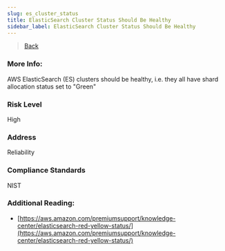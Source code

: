 ```yaml
---
slug: es_cluster_status
title: ElasticSearch Cluster Status Should Be Healthy
sidebar_label: ElasticSearch Cluster Status Should Be Healthy
---
```

> [Back](../../esmonitoring)

### More Info:
AWS ElasticSearch (ES) clusters should be healthy, i.e. they all have shard allocation status set to "Green"

### Risk Level
High

### Address
Reliability

### Compliance Standards
NIST

### Additional Reading:
- [https://aws.amazon.com/premiumsupport/knowledge-center/elasticsearch-red-yellow-status/](https://aws.amazon.com/premiumsupport/knowledge-center/elasticsearch-red-yellow-status/) 
